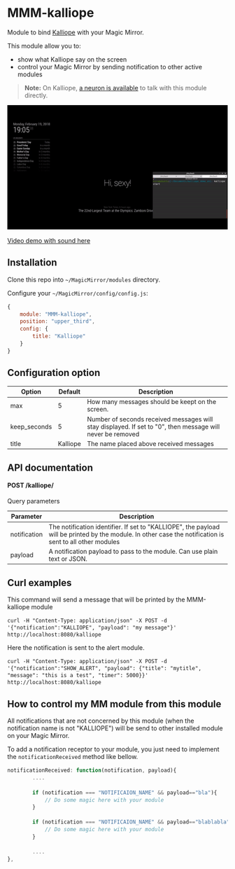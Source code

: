 # MMM-kalliope

Module to bind [Kalliope](https://github.com/kalliope-project/kalliope) with your Magic Mirror.

This module allow you to:
- show what Kalliope say on the screen
- control your Magic Mirror by sending notification to other active modules

> **Note:** On Kalliope, [a neuron is available](https://github.com/kalliope-project/kalliope_neuron_magic_mirror) to talk with this module directly.

![Demo](images/kalliope_neuron_magic_mirror_demo.gif)

[Video demo with sound here](https://youtu.be/QHwctPbJ2ZY)

## Installation

Clone this repo into `~/MagicMirror/modules` directory.

Configure your `~/MagicMirror/config/config.js`:

```js
{
    module: "MMM-kalliope",
    position: "upper_third",
    config: {
        title: "Kalliope"
    }
}
```

## Configuration option

| Option       | Default  | Description                                                                                                |
|--------------|----------|------------------------------------------------------------------------------------------------------------|
| max          | 5        | How many messages should be keept on the screen.                                                           |
| keep_seconds | 5        | Number of seconds received messages will stay displayed. If set to "0", then message will never be removed |
| title        | Kalliope | The name placed above received messages                                                                    |

## API documentation

#### POST /kalliope/

Query parameters

| Parameter    | Description                                                                                                                                               |
|--------------|-----------------------------------------------------------------------------------------------------------------------------------------------------------|
| notification | The notification identifier. If set to "KALLIOPE", the payload will be printed by the module. In other case the notification is sent to all other modules |
| payload      | A notification payload to pass to the module. Can use plain text or JSON.                                                                                 |

## Curl examples

This command will send a message that will be printed by the MMM-kalliope module
```
curl -H "Content-Type: application/json" -X POST -d '{"notification":"KALLIOPE", "payload": "my message"}' http://localhost:8080/kalliope
```


Here the notification is sent to the alert module.
```
curl -H "Content-Type: application/json" -X POST -d '{"notification":"SHOW_ALERT", "payload": {"title": "mytitle", "message": "this is a test", "timer": 5000}}' http://localhost:8080/kalliope
```

## How to control my MM module from this module

All notifications that are not concerned by this module (when the notification name is not "KALLIOPE") will be send to other installed module on your Magic Mirror.

To add a notification receptor to your module, you just need to implement the `notificationReceived` method like bellow.

```js
notificationReceived: function(notification, payload){
		....

		if (notification === "NOTIFICAION_NAME" && payload=="bla"){
			// Do some magic here with your module
		}

		if (notification === "NOTIFICAION_NAME" && payload=="blablabla"){
			// Do some magic here with your module
		}

		....
},
```
